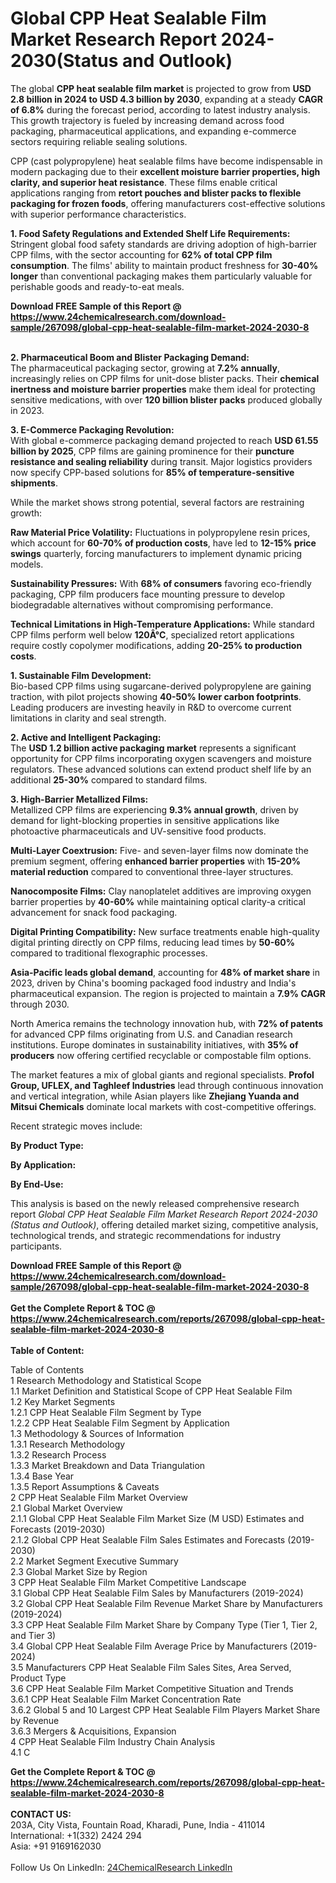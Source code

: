 <h1>Global CPP Heat Sealable Film Market Research Report 2024-2030(Status and Outlook)</h1><p>The global <strong>CPP heat sealable film market</strong> is projected to grow from <strong>USD 2.8 billion in 2024 to USD 4.3 billion by 2030</strong>, expanding at a steady <strong>CAGR of 6.8%</strong> during the forecast period, according to latest industry analysis. This growth trajectory is fueled by increasing demand across food packaging, pharmaceutical applications, and expanding e-commerce sectors requiring reliable sealing solutions.</p><p>CPP (cast polypropylene) heat sealable films have become indispensable in modern packaging due to their <strong>excellent moisture barrier properties, high clarity, and superior heat resistance</strong>. These films enable critical applications ranging from <strong>retort pouches and blister packs to flexible packaging for frozen foods</strong>, offering manufacturers cost-effective solutions with superior performance characteristics.</p><p><strong>1. Food Safety Regulations and Extended Shelf Life Requirements:</strong><br>
Stringent global food safety standards are driving adoption of high-barrier CPP films, with the sector accounting for <strong>62% of total CPP film consumption</strong>. The films' ability to maintain product freshness for <strong>30-40% longer</strong> than conventional packaging makes them particularly valuable for perishable goods and ready-to-eat meals.</p><div><b>Download FREE Sample of this Report @ 
            <a href="https://www.24chemicalresearch.com/download-sample/267098/global-cpp-heat-sealable-film-market-2024-2030-8">
            https://www.24chemicalresearch.com/download-sample/267098/global-cpp-heat-sealable-film-market-2024-2030-8</a></b></div><br><p><strong>2. Pharmaceutical Boom and Blister Packaging Demand:</strong><br>
The pharmaceutical packaging sector, growing at <strong>7.2% annually</strong>, increasingly relies on CPP films for unit-dose blister packs. Their <strong>chemical inertness and moisture barrier properties</strong> make them ideal for protecting sensitive medications, with over <strong>120 billion blister packs</strong> produced globally in 2023.</p><p><strong>3. E-Commerce Packaging Revolution:</strong><br>
With global e-commerce packaging demand projected to reach <strong>USD 61.55 billion by 2025</strong>, CPP films are gaining prominence for their <strong>puncture resistance and sealing reliability</strong> during transit. Major logistics providers now specify CPP-based solutions for <strong>85% of temperature-sensitive shipments</strong>.</p><p>While the market shows strong potential, several factors are restraining growth:</p><p><strong>Raw Material Price Volatility:</strong> Fluctuations in polypropylene resin prices, which account for <strong>60-70% of production costs</strong>, have led to <strong>12-15% price swings</strong> quarterly, forcing manufacturers to implement dynamic pricing models.</p><p><strong>Sustainability Pressures:</strong> With <strong>68% of consumers</strong> favoring eco-friendly packaging, CPP film producers face mounting pressure to develop biodegradable alternatives without compromising performance.</p><p><strong>Technical Limitations in High-Temperature Applications:</strong> While standard CPP films perform well below <strong>120Â°C</strong>, specialized retort applications require costly copolymer modifications, adding <strong>20-25% to production costs</strong>.</p><p><strong>1. Sustainable Film Development:</strong><br>
Bio-based CPP films using sugarcane-derived polypropylene are gaining traction, with pilot projects showing <strong>40-50% lower carbon footprints</strong>. Leading producers are investing heavily in R&amp;D to overcome current limitations in clarity and seal strength.</p><p><strong>2. Active and Intelligent Packaging:</strong><br>
The <strong>USD 1.2 billion active packaging market</strong> represents a significant opportunity for CPP films incorporating oxygen scavengers and moisture regulators. These advanced solutions can extend product shelf life by an additional <strong>25-30%</strong> compared to standard films.</p><p><strong>3. High-Barrier Metallized Films:</strong><br>
Metallized CPP films are experiencing <strong>9.3% annual growth</strong>, driven by demand for light-blocking properties in sensitive applications like photoactive pharmaceuticals and UV-sensitive food products.</p><p><strong>Multi-Layer Coextrusion:</strong> Five- and seven-layer films now dominate the premium segment, offering <strong>enhanced barrier properties</strong> with <strong>15-20% material reduction</strong> compared to conventional three-layer structures.</p><p><strong>Nanocomposite Films:</strong> Clay nanoplatelet additives are improving oxygen barrier properties by <strong>40-60%</strong> while maintaining optical clarity-a critical advancement for snack food packaging.</p><p><strong>Digital Printing Compatibility:</strong> New surface treatments enable high-quality digital printing directly on CPP films, reducing lead times by <strong>50-60%</strong> compared to traditional flexographic processes.</p><p><strong>Asia-Pacific leads global demand</strong>, accounting for <strong>48% of market share</strong> in 2023, driven by China's booming packaged food industry and India's pharmaceutical expansion. The region is projected to maintain a <strong>7.9% CAGR</strong> through 2030.</p><p>North America remains the technology innovation hub, with <strong>72% of patents</strong> for advanced CPP films originating from U.S. and Canadian research institutions. Europe dominates in sustainability initiatives, with <strong>35% of producers</strong> now offering certified recyclable or compostable film options.</p><p>The market features a mix of global giants and regional specialists. <strong>Profol Group, UFLEX, and Taghleef Industries</strong> lead through continuous innovation and vertical integration, while Asian players like <strong>Zhejiang Yuanda and Mitsui Chemicals</strong> dominate local markets with cost-competitive offerings.</p><p>Recent strategic moves include:</p><p><strong>By Product Type:</strong></p><p><strong>By Application:</strong></p><p><strong>By End-Use:</strong></p><p>This analysis is based on the newly released comprehensive research report <em>Global CPP Heat Sealable Film Market Research Report 2024-2030 (Status and Outlook)</em>, offering detailed market sizing, competitive analysis, technological trends, and strategic recommendations for industry participants.</p><div><b>Download FREE Sample of this Report @ 
            <a href="https://www.24chemicalresearch.com/download-sample/267098/global-cpp-heat-sealable-film-market-2024-2030-8">
            https://www.24chemicalresearch.com/download-sample/267098/global-cpp-heat-sealable-film-market-2024-2030-8</a></b></div><br><div><b>Get the Complete Report & TOC @ 
            <a href="https://www.24chemicalresearch.com/reports/267098/global-cpp-heat-sealable-film-market-2024-2030-8">
            https://www.24chemicalresearch.com/reports/267098/global-cpp-heat-sealable-film-market-2024-2030-8</a></b></div><br>
            <b>Table of Content:</b><p>Table of Contents<br />
1 Research Methodology and Statistical Scope<br />
1.1 Market Definition and Statistical Scope of CPP Heat Sealable Film<br />
1.2 Key Market Segments<br />
1.2.1 CPP Heat Sealable Film Segment by Type<br />
1.2.2 CPP Heat Sealable Film Segment by Application<br />
1.3 Methodology & Sources of Information<br />
1.3.1 Research Methodology<br />
1.3.2 Research Process<br />
1.3.3 Market Breakdown and Data Triangulation<br />
1.3.4 Base Year<br />
1.3.5 Report Assumptions & Caveats<br />
2 CPP Heat Sealable Film Market Overview<br />
2.1 Global Market Overview<br />
2.1.1 Global CPP Heat Sealable Film Market Size (M USD) Estimates and Forecasts (2019-2030)<br />
2.1.2 Global CPP Heat Sealable Film Sales Estimates and Forecasts (2019-2030)<br />
2.2 Market Segment Executive Summary<br />
2.3 Global Market Size by Region<br />
3 CPP Heat Sealable Film Market Competitive Landscape<br />
3.1 Global CPP Heat Sealable Film Sales by Manufacturers (2019-2024)<br />
3.2 Global CPP Heat Sealable Film Revenue Market Share by Manufacturers (2019-2024)<br />
3.3 CPP Heat Sealable Film Market Share by Company Type (Tier 1, Tier 2, and Tier 3)<br />
3.4 Global CPP Heat Sealable Film Average Price by Manufacturers (2019-2024)<br />
3.5 Manufacturers CPP Heat Sealable Film Sales Sites, Area Served, Product Type<br />
3.6 CPP Heat Sealable Film Market Competitive Situation and Trends<br />
3.6.1 CPP Heat Sealable Film Market Concentration Rate<br />
3.6.2 Global 5 and 10 Largest CPP Heat Sealable Film Players Market Share by Revenue<br />
3.6.3 Mergers & Acquisitions, Expansion<br />
4 CPP Heat Sealable Film Industry Chain Analysis<br />
4.1 C</p><div><b>Get the Complete Report & TOC @ 
            <a href="https://www.24chemicalresearch.com/reports/267098/global-cpp-heat-sealable-film-market-2024-2030-8">
            https://www.24chemicalresearch.com/reports/267098/global-cpp-heat-sealable-film-market-2024-2030-8</a></b></div><br><b>CONTACT US:</b><br>
            203A, City Vista, Fountain Road, Kharadi, Pune, India - 411014<br>
            International: +1(332) 2424 294<br>
            Asia: +91 9169162030 <br><br>
            Follow Us On LinkedIn: <a href="https://www.linkedin.com/company/24chemicalresearch/">24ChemicalResearch LinkedIn</a>